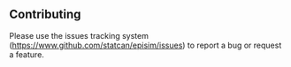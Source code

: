 ## Contributing

Please use the issues tracking system (https://www.github.com/statcan/episim/issues) to report a bug or request a feature.